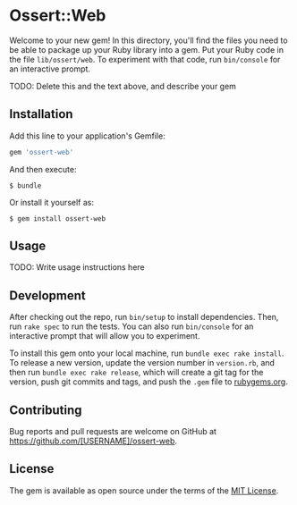 # Ossert::Web

Welcome to your new gem! In this directory, you'll find the files you need to be able to package up your Ruby library into a gem. Put your Ruby code in the file `lib/ossert/web`. To experiment with that code, run `bin/console` for an interactive prompt.

TODO: Delete this and the text above, and describe your gem

## Installation

Add this line to your application's Gemfile:

```ruby
gem 'ossert-web'
```

And then execute:

    $ bundle

Or install it yourself as:

    $ gem install ossert-web

## Usage

TODO: Write usage instructions here

## Development

After checking out the repo, run `bin/setup` to install dependencies. Then, run `rake spec` to run the tests. You can also run `bin/console` for an interactive prompt that will allow you to experiment.

To install this gem onto your local machine, run `bundle exec rake install`. To release a new version, update the version number in `version.rb`, and then run `bundle exec rake release`, which will create a git tag for the version, push git commits and tags, and push the `.gem` file to [rubygems.org](https://rubygems.org).

## Contributing

Bug reports and pull requests are welcome on GitHub at https://github.com/[USERNAME]/ossert-web.


## License

The gem is available as open source under the terms of the [MIT License](http://opensource.org/licenses/MIT).

